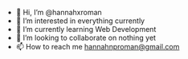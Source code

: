 - 👋 Hi, I’m @hannahxroman
- 👀 I’m interested in everything currently
- 🌱 I’m currently learning Web Development
- 💞️ I’m looking to collaborate on nothing yet
- 📫 How to reach me hannahnproman@gmail.com

<!---
hannahxroman/hannahxroman is a ✨ special ✨ repository because its `README.md` (this file) appears on your GitHub profile.
You can click the Preview link to take a look at your changes.
--->

